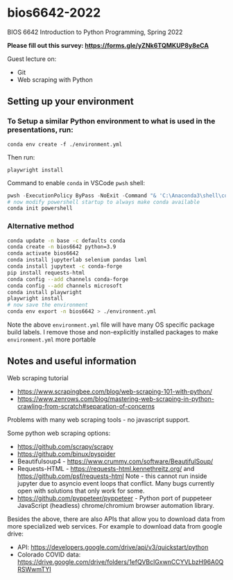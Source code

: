 # bios6642-2022
 
BIOS 6642 Introduction to Python Programming, Spring 2022

**Please fill out this survey: https://forms.gle/yZNk6TQMKUP8y8eCA**

Guest lecture on:

* Git
* Web scraping with Python

## Setting up your environment

### To Setup a similar Python environment to what is used in the presentations, run:

`conda env create -f ./environment.yml`

Then run:

`playwright install`

Command to enable `conda` in VSCode `pwsh` shell:

```powershell
pwsh -ExecutionPolicy ByPass -NoExit -Command "& 'C:\Anaconda3\shell\condabin\conda-hook.ps1'"
# now modify powershell startup to always make conda available
conda init powershell
```

### Alternative method

```bash
conda update -n base -c defaults conda
conda create -n bios6642 python=3.9
conda activate bios6642
conda install jupyterlab selenium pandas lxml
conda install jupytext -c conda-forge
pip install requests-html
conda config --add channels conda-forge
conda config --add channels microsoft
conda install playwright
playwright install
# now save the environment
conda env export -n bios6642 > ./environment.yml
```

Note the above `environment.yml` file will have many OS specific package build labels. I remove those and non-explicitly installed packages to make `environment.yml` more portable
## Notes and useful information

Web scraping tutorial
  *	https://www.scrapingbee.com/blog/web-scraping-101-with-python/
  * https://www.zenrows.com/blog/mastering-web-scraping-in-python-crawling-from-scratch#separation-of-concerns

Problems with many web scraping tools - no javascript support.

Some python web scraping options:
* https://github.com/scrapy/scrapy
* https://github.com/binux/pyspider
*	Beautifulsoup4 - https://www.crummy.com/software/BeautifulSoup/
* Requests-HTML - https://requests-html.kennethreitz.org/ and https://github.com/psf/requests-html Note - this cannot run inside jupyter due to asyncio event loops that conflict. Many bugs currently open with solutions that only work for some.
* https://github.com/pyppeteer/pyppeteer - Python port of puppeteer JavaScript (headless) chrome/chromium browser automation library.

Besides the above, there are also APIs that allow you to download data from more specialized web services. For example to download data from google drive:

* API: https://developers.google.com/drive/api/v3/quickstart/python
* Colorado COVID data: https://drive.google.com/drive/folders/1efQVBclGxwnCCYVLbzH96A0QRSWwmTYI
